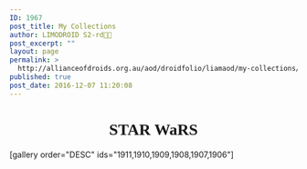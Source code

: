 ```yaml
---
ID: 1967
post_title: My Collections
author: LIMODROID S2-rd🔭🔬
post_excerpt: ""
layout: page
permalink: >
  http://allianceofdroids.org.au/aod/droidfolio/liamaod/my-collections/
published: true
post_date: 2016-12-07 11:20:08
---
```

<h1 style="text-align: center;"><span style="font-family: aurebesh;">STAR WaRS</span></h1>
[gallery order="DESC" ids="1911,1910,1909,1908,1907,1906"]

&nbsp;
